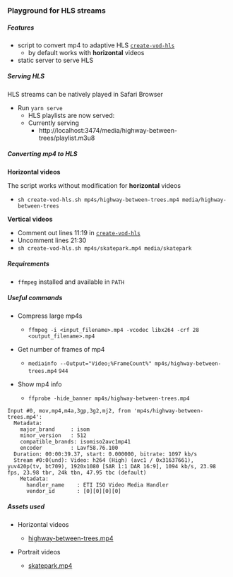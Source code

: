 ### Playground for HLS streams

##### Features
* script to convert mp4 to adaptive HLS [`create-vod-hls`](./create-vod-hls.sh)
  * by default works with **horizontal** videos
* static server to serve HLS


##### Serving HLS
HLS streams can be natively played in Safari Browser
* Run `yarn serve`
  * HLS playlists are now served: 
  * Currently serving
    * http://localhost:3474/media/highway-between-trees/playlist.m3u8

##### Converting mp4 to HLS
**Horizontal videos**

The script works without modification for **horizontal** videos
* `sh create-vod-hls.sh mp4s/highway-between-trees.mp4 media/highway-between-trees`

**Vertical videos**

* Comment out lines 11:19 in [`create-vod-hls`](./create-vod-hls.sh)
* Uncomment lines 21:30
* `sh create-vod-hls.sh mp4s/skatepark.mp4 media/skatepark`

##### Requirements
* `ffmpeg` installed and available in `PATH`


##### Useful commands

* Compress large mp4s
  * `ffmpeg -i <input_filename>.mp4 -vcodec libx264 -crf 28 <output_filename>.mp4`

* Get number of frames of mp4
  * `mediainfo --Output="Video;%FrameCount%" mp4s/highway-between-trees.mp4`
  `944`

* Show mp4 info
  * `ffprobe -hide_banner mp4s/highway-between-trees.mp4`

```
Input #0, mov,mp4,m4a,3gp,3g2,mj2, from 'mp4s/highway-between-trees.mp4':
  Metadata:
    major_brand     : isom
    minor_version   : 512
    compatible_brands: isomiso2avc1mp41
    encoder         : Lavf58.76.100
  Duration: 00:00:39.37, start: 0.000000, bitrate: 1097 kb/s
  Stream #0:0(und): Video: h264 (High) (avc1 / 0x31637661), yuv420p(tv, bt709), 1920x1080 [SAR 1:1 DAR 16:9], 1094 kb/s, 23.98 fps, 23.98 tbr, 24k tbn, 47.95 tbc (default)
    Metadata:
      handler_name    : ETI ISO Video Media Handler
      vendor_id       : [0][0][0][0]
```
##### Assets used
* Horizontal videos
  * [highway-between-trees.mp4](https://mixkit.co/free-stock-video/highway-between-trees-506/)

* Portrait videos
  * [skatepark.mp4](https://mixkit.co/free-stock-video/top-aerial-shot-of-a-skater-skating-on-a-half-1364/)
